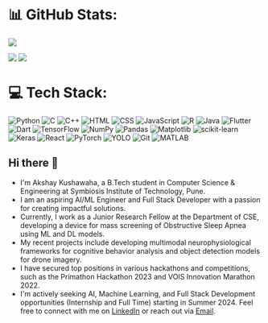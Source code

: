 # 📊 GitHub Stats:
![](https://github-readme-streak-stats.herokuapp.com/?user=Akshaykushawaha&theme=dark&hide_border=false)<br/>

![](https://github-readme-stats.vercel.app/api?username=Akshaykushawaha&theme=dark&hide_border=false&include_all_commits=true&count_private=true)    ![](https://github-readme-stats.vercel.app/api/top-langs/?username=Akshaykushawaha&theme=dark&hide_border=false&include_all_commits=true&count_private=true&layout=compact&hide=CSS)


# 💻 Tech Stack:
![Python](https://img.shields.io/badge/python-%2314354C.svg?style=for-the-badge&logo=python&logoColor=white) ![C](https://img.shields.io/badge/c-%2300599C.svg?style=for-the-badge&logo=c&logoColor=white) ![C++](https://img.shields.io/badge/c++-%2300599C.svg?style=for-the-badge&logo=c%2B%2B&logoColor=white) ![HTML](https://img.shields.io/badge/html5-%23E34F26.svg?style=for-the-badge&logo=html5&logoColor=white) ![CSS](https://img.shields.io/badge/css3-%231572B6.svg?style=for-the-badge&logo=css3&logoColor=white) ![JavaScript](https://img.shields.io/badge/javascript-%23F7DF1E.svg?style=for-the-badge&logo=javascript&logoColor=black) ![R](https://img.shields.io/badge/r-%23276DC3.svg?style=for-the-badge&logo=r&logoColor=white) ![Java](https://img.shields.io/badge/java-%23ED8B00.svg?style=for-the-badge&logo=java&logoColor=white) ![Flutter](https://img.shields.io/badge/flutter-%2302569B.svg?style=for-the-badge&logo=flutter&logoColor=white) ![Dart](https://img.shields.io/badge/dart-%230175C2.svg?style=for-the-badge&logo=dart&logoColor=white) ![TensorFlow](https://img.shields.io/badge/tensorflow-%23FF6F00.svg?style=for-the-badge&logo=tensorflow&logoColor=white) ![NumPy](https://img.shields.io/badge/numpy-%23013243.svg?style=for-the-badge&logo=numpy&logoColor=white) ![Pandas](https://img.shields.io/badge/pandas-%23150458.svg?style=for-the-badge&logo=pandas&logoColor=white) ![Matplotlib](https://img.shields.io/badge/matplotlib-%23ffffff.svg?style=for-the-badge&logo=matplotlib&logoColor=black) ![scikit-learn](https://img.shields.io/badge/scikit--learn-%23F7931E.svg?style=for-the-badge&logo=scikit-learn&logoColor=white) ![Keras](https://img.shields.io/badge/keras-%23D00000.svg?style=for-the-badge&logo=keras&logoColor=white) ![React](https://img.shields.io/badge/react-%2320232a.svg?style=for-the-badge&logo=react&logoColor=%2361DAFB) ![PyTorch](https://img.shields.io/badge/pytorch-%23EE4C2C.svg?style=for-the-badge&logo=pytorch&logoColor=white) ![YOLO](https://img.shields.io/badge/YOLO-%231A1A1A.svg?style=for-the-badge&logo=YOLO&logoColor=white) ![Git](https://img.shields.io/badge/git-%23F05033.svg?style=for-the-badge&logo=git&logoColor=white) ![MATLAB](https://img.shields.io/badge/matlab-%230076A8.svg?style=for-the-badge&logo=mathworks&logoColor=white)

## Hi there 👋
- I'm Akshay Kushawaha, a B.Tech student in Computer Science & Engineering at Symbiosis Institute of Technology, Pune.
- I am an aspiring AI/ML Engineer and Full Stack Developer with a passion for creating impactful solutions.
- Currently, I work as a Junior Research Fellow at the Department of CSE, developing a device for mass screening of Obstructive Sleep Apnea using ML and DL models.
- My recent projects include developing multimodal neurophysiological frameworks for cognitive behavior analysis and object detection models for drone imagery.
- I have secured top positions in various hackathons and competitions, such as the Primathon Hackathon 2023 and VOIS Innovation Marathon 2022.
- I'm actively seeking AI, Machine Learning, and Full Stack Development opportunities (Internship and Full Time) starting in Summer 2024.
Feel free to connect with me on [LinkedIn](https://www.linkedin.com/in/akshay-kushawaha-301a95220/) or reach out via [Email](akshay.kushawaha@gmail.com).

<!--
**Akshaykushawaha/akshaykushawaha** is a ✨ _special_ ✨ repository because its `README.md` (this file) appears on your GitHub profile.

Here are some ideas to get you started:

- 🔭 I’m currently working on ...
- 🌱 I’m currently learning ...
- 👯 I’m looking to collaborate on ...
- 🤔 I’m looking for help with ...
- 💬 Ask me about ...
- 📫 How to reach me: ...
- 😄 Pronouns: ...
- ⚡ Fun fact: ...
-->
